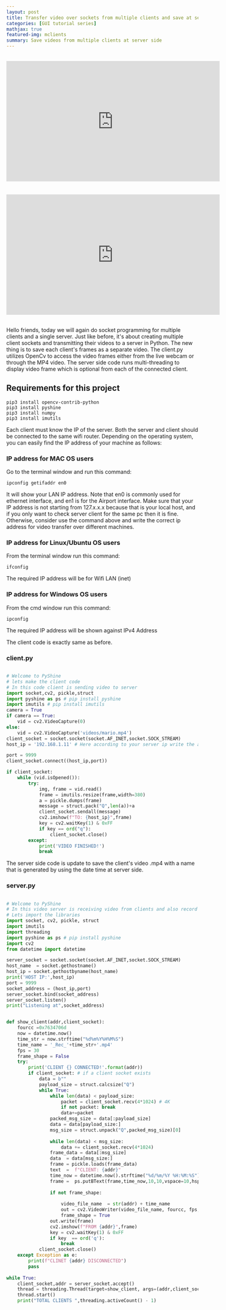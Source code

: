 ```yaml
---
layout: post
title: Transfer video over sockets from multiple clients and save at server side with a name
categories: [GUI tutorial series]
mathjax: true
featured-img: mclients
summary: Save videos from multiple clients at server side
---
```


<br>
<div align="center">
<iframe width="560" height="315" src="https://www.youtube.com/embed/1skHb3IjOr4" frameborder="0" allow="accelerometer; autoplay; clipboard-write; encrypted-media; gyroscope; picture-in-picture" allowfullscreen></iframe>
</div>
<br>


<br>
<div align="center">
<iframe width="560" height="315" src="https://www.youtube.com/embed/zZ6pdZ-_1XE" title="YouTube video player" frameborder="0" allow="accelerometer; autoplay; clipboard-write; encrypted-media; gyroscope; picture-in-picture" allowfullscreen></iframe>
</div>
<br>

Hello friends, today we will again do socket programming for multiple clients and a single server. Just like before, it's about creating multiple client sockets and transmitting their 
videos to a server in Python. The new thing is to save each client's frames as a separate video. The client.py utilizes OpenCv to access the video frames either from the live webcam or through the MP4 video. The server side code 
runs multi-threading to display video frame which is optional from each of the connected client. 

## Requirements for this project

```
pip3 install opencv-contrib-python
pip3 install pyshine
pip3 install numpy
pip3 install imutils
```

Each client must know the IP of the server. Both the server and client should be connected to the same wifi router. Depending on the operating system, you can easily find the IP address of your machine as follows:

### IP address for MAC OS users

Go to the terminal window and run this command:

```
ipconfig getifaddr en0

```
It will show your LAN IP address. Note that en0 is commonly used for ethernet interface, and en1 is for the Airport interface. Make sure that your IP address is not starting from 127.x.x.x because that is your local host, and if you only want to check server client for the same pc then it is fine. Otherwise, consider use the command above and write the correct ip address for video transfer over different machines. 


###  IP address for Linux/Ubuntu OS users

From the terminal window run this command:

```
ifconfig
```
The required IP address will be for Wifi LAN (inet)

###  IP address for Windows OS users

From the cmd window run this command:

```
ipconfig
```

The required IP address will be shown against IPv4 Address

The client code is exactly same as before.

### client.py

```python

# Welcome to PyShine
# lets make the client code
# In this code client is sending video to server
import socket,cv2, pickle,struct
import pyshine as ps # pip install pyshine
import imutils # pip install imutils
camera = True
if camera == True:
	vid = cv2.VideoCapture(0)
else:
	vid = cv2.VideoCapture('videos/mario.mp4')
client_socket = socket.socket(socket.AF_INET,socket.SOCK_STREAM)
host_ip = '192.168.1.11' # Here according to your server ip write the address

port = 9999
client_socket.connect((host_ip,port))

if client_socket: 
	while (vid.isOpened()):
		try:
			img, frame = vid.read()
			frame = imutils.resize(frame,width=380)
			a = pickle.dumps(frame)
			message = struct.pack("Q",len(a))+a
			client_socket.sendall(message)
			cv2.imshow(f"TO: {host_ip}",frame)
			key = cv2.waitKey(1) & 0xFF
			if key == ord("q"):
				client_socket.close()
		except:
			print('VIDEO FINISHED!')
			break

```

The server side code is update to save the client's video .mp4 with a name that is generated by using the date time at server side.

### server.py

```python

# Welcome to PyShine
# In this video server is receiving video from clients and also record them with any names
# Lets import the libraries
import socket, cv2, pickle, struct
import imutils
import threading
import pyshine as ps # pip install pyshine
import cv2
from datetime import datetime

server_socket = socket.socket(socket.AF_INET,socket.SOCK_STREAM)
host_name  = socket.gethostname()
host_ip = socket.gethostbyname(host_name)
print('HOST IP:',host_ip)
port = 9999
socket_address = (host_ip,port)
server_socket.bind(socket_address)
server_socket.listen()
print("Listening at",socket_address)


def show_client(addr,client_socket):
    fourcc =0x7634706d 
    now = datetime.now()
    time_str = now.strftime("%d%m%Y%H%M%S")
    time_name = '_Rec_'+time_str+'.mp4'
    fps = 30
    frame_shape = False
    try:
        print('CLIENT {} CONNECTED!'.format(addr))
        if client_socket: # if a client socket exists
            data = b""
            payload_size = struct.calcsize("Q")
            while True:
                while len(data) < payload_size:
                    packet = client_socket.recv(4*1024) # 4K
                    if not packet: break
                    data+=packet
                packed_msg_size = data[:payload_size]
                data = data[payload_size:]
                msg_size = struct.unpack("Q",packed_msg_size)[0]
                
                while len(data) < msg_size:
                    data += client_socket.recv(4*1024)
                frame_data = data[:msg_size]
                data  = data[msg_size:]
                frame = pickle.loads(frame_data)
                text  =  f"CLIENT: {addr}"
                time_now = datetime.now().strftime("%d/%m/%Y %H:%M:%S")
                frame =  ps.putBText(frame,time_now,10,10,vspace=10,hspace=1,font_scale=0.7, background_RGB=(255,0,0),text_RGB=(255,250,250))
                
                if not frame_shape:
                    
                    video_file_name  = str(addr) + time_name
                    out = cv2.VideoWriter(video_file_name, fourcc, fps, (frame.shape[1], frame.shape[0]), True)
                    frame_shape = True
                out.write(frame)
                cv2.imshow(f"FROM {addr}",frame)
                key = cv2.waitKey(1) & 0xFF
                if key  == ord('q'):
                    break
            client_socket.close()
    except Exception as e:
        print(f"CLINET {addr} DISCONNECTED")
        pass
		
while True:
	client_socket,addr = server_socket.accept()
	thread = threading.Thread(target=show_client, args=(addr,client_socket))
	thread.start()
	print("TOTAL CLIENTS ",threading.activeCount() - 1)
	

```




